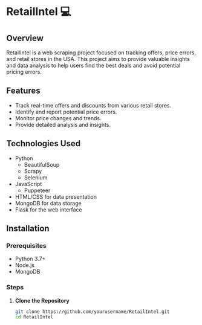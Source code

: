 # RetailIntel 💻

## Overview
RetailIntel is a web scraping project focused on tracking offers, price errors, and retail stores in the USA. This project aims to provide valuable insights and data analysis to help users find the best deals and avoid potential pricing errors.

## Features
- Track real-time offers and discounts from various retail stores.
- Identify and report potential price errors.
- Monitor price changes and trends.
- Provide detailed analysis and insights.

## Technologies Used
- Python
  - BeautifulSoup
  - Scrapy
  - Selenium
- JavaScript
  - Puppeteer
- HTML/CSS for data presentation
- MongoDB for data storage
- Flask for the web interface

## Installation

### Prerequisites
- Python 3.7+
- Node.js
- MongoDB

### Steps
1. **Clone the Repository**
   ```bash
   git clone https://github.com/yourusername/RetailIntel.git
   cd RetailIntel
